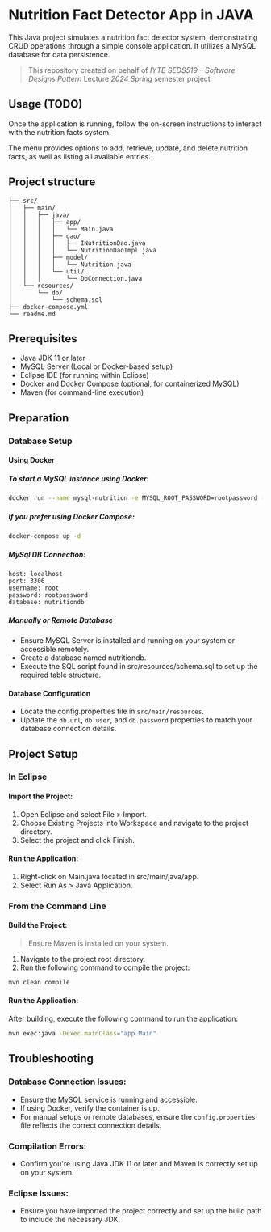 # Nutrition Fact Detector App in JAVA

This Java project simulates a nutrition fact detector system, demonstrating CRUD operations through a simple console application. It utilizes a MySQL database for data persistence.

>This repository created on behalf of *IYTE SEDS519 – Software Designs Pattern* Lecture *2024 Spring* semester project

## Usage (TODO)
Once the application is running, follow the on-screen instructions to interact with the nutrition facts system. 

The menu provides options to add, retrieve, update, and delete nutrition facts, as well as listing all available entries.

## Project structure
```
├── src/
│   ├── main/
│   │   ├── java/
│   │   │   ├── app/
│   │   │   │   └── Main.java
│   │   │   ├── dao/
│   │   │   │   ├── INutritionDao.java
│   │   │   │   └── NutritionDaoImpl.java
│   │   │   ├── model/
│   │   │   │   └── Nutrition.java
│   │   │   └── util/
│   │   │       └── DbConnection.java
│   └── resources/
│       └── db/
│           └── schema.sql
├── docker-compose.yml
└── readme.md
```

## Prerequisites
- Java JDK 11 or later
- MySQL Server (Local or Docker-based setup)
- Eclipse IDE (for running within Eclipse)
- Docker and Docker Compose (optional, for containerized MySQL)
- Maven (for command-line execution)

## Preparation
### Database Setup
#### Using Docker
##### To start a MySQL instance using Docker:

```bash
docker run --name mysql-nutrition -e MYSQL_ROOT_PASSWORD=rootpassword -e MYSQL_DATABASE=nutritiondb -e MYSQL_USER=user -e MYSQL_PASSWORD=password -p 3306:3306 -d mysql:8.0
```

##### If you prefer using Docker Compose:

``` bash
docker-compose up -d
```

##### MySql DB Connection:
```
host: localhost
port: 3306
username: root
password: rootpassword
database: nutritiondb
```

##### Manually or Remote Database
- Ensure MySQL Server is installed and running on your system or accessible remotely.
- Create a database named nutritiondb.
- Execute the SQL script found in src/resources/schema.sql to set up the required table structure.

#### Database Configuration
- Locate the config.properties file in `src/main/resources`.
- Update the `db.url`, `db.user`, and `db.password` properties to match your database connection details.

## Project Setup
### In Eclipse
#### Import the Project:
1. Open Eclipse and select File > Import.
2. Choose Existing Projects into Workspace and navigate to the project directory.
3. Select the project and click Finish.

#### Run the Application:
1. Right-click on Main.java located in src/main/java/app.
2. Select Run As > Java Application.

### From the Command Line
#### Build the Project:
> Ensure Maven is installed on your system.

1. Navigate to the project root directory.
2. Run the following command to compile the project:
``` bash 
mvn clean compile
```

#### Run the Application:
After building, execute the following command to run the application:
``` bash
mvn exec:java -Dexec.mainClass="app.Main"
```

## Troubleshooting
### Database Connection Issues: 
- Ensure the MySQL service is running and accessible. 
- If using Docker, verify the container is up. 
- For manual setups or remote databases, ensure the `config.properties` file reflects the correct connection details.

### Compilation Errors: 
- Confirm you're using Java JDK 11 or later and Maven is correctly set up on your system.

### Eclipse Issues: 
- Ensure you have imported the project correctly and set up the build path to include the necessary JDK.
